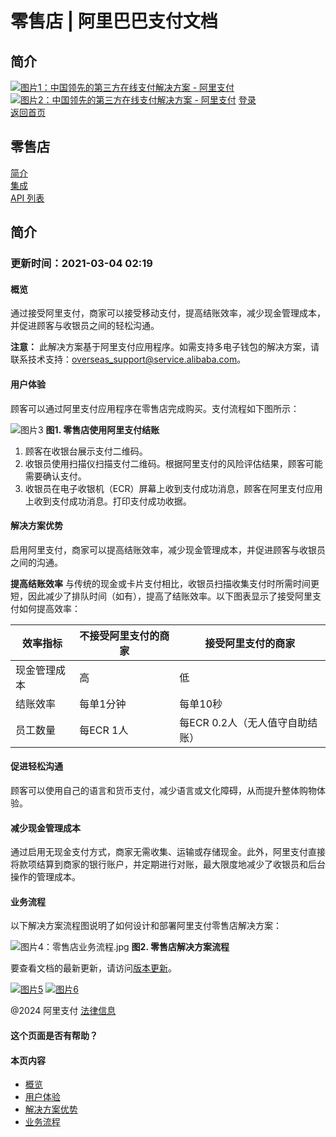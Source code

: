 # 零售店 | 阿里巴巴支付文档
## 简介
[![图片1：中国领先的第三方在线支付解决方案 - 阿里支付](https://ac.alipay.com/storage/2024/3/26/d66c43c0-440d-4c97-9976-f2028a2c8c5e.svg)](/docs/) [![图片2：中国领先的第三方在线支付解决方案 - 阿里支付](https://ac.alipay.com/storage/2024/3/26/a48bd336-aea0-4f16-bf83-616eacbb4434.svg)](/docs/)
[登录](https://global.alipay.com/ilogin/account_login.htm?goto=https%3A%2F%2Fglobal.alipay.com%2Fdocs%2Fac%2Fretailstore%2Fintro)  
[返回首页](../../)  
## 零售店
[简介](/docs/ac/retailstore/intro)  
[集成](/docs/ac/retailstore/integration)  
[API 列表](/docs/ac/retailstore/api)  
## 简介
### 更新时间：2021-03-04 02:19
#### 概览
通过接受阿里支付，商家可以接受移动支付，提高结账效率，减少现金管理成本，并促进顾客与收银员之间的轻松沟通。

**注意：**
此解决方案基于阿里支付应用程序。如需支持多电子钱包的解决方案，请联系技术支持：[overseas\_support@service.alibaba.com](mailto:overseas_support@service.alibaba.com)。

#### 用户体验
顾客可以通过阿里支付应用程序在零售店完成购买。支付流程如下图所示：

![图片3](https://cdn.nlark.com/lark/0/2018/png/65509/1545367271663-9d11ea5c-4bc4-451a-9fdb-ae572e77572b.png)
**图1. 零售店使用阿里支付结账**

1. 顾客在收银台展示支付二维码。
2. 收银员使用扫描仪扫描支付二维码。根据阿里支付的风险评估结果，顾客可能需要确认支付。
3. 收银员在电子收银机（ECR）屏幕上收到支付成功消息，顾客在阿里支付应用上收到支付成功消息。打印支付成功收据。

#### 解决方案优势
启用阿里支付，商家可以提高结账效率，减少现金管理成本，并促进顾客与收银员之间的沟通。

**提高结账效率**
与传统的现金或卡片支付相比，收银员扫描收集支付时所需时间更短，因此减少了排队时间（如有），提高了结账效率。以下图表显示了接受阿里支付如何提高效率：

| 效率指标 | 不接受阿里支付的商家 | 接受阿里支付的商家 |
| --- | --- | --- |
| 现金管理成本 | 高 | 低 |
| 结账效率 | 每单1分钟 | 每单10秒 |
| 员工数量 | 每ECR 1人 | 每ECR 0.2人（无人值守自助结账） |

#### 促进轻松沟通
顾客可以使用自己的语言和货币支付，减少语言或文化障碍，从而提升整体购物体验。

#### 减少现金管理成本
通过启用无现金支付方式，商家无需收集、运输或存储现金。此外，阿里支付直接将款项结算到商家的银行账户，并定期进行对账，最大限度地减少了收银员和后台操作的管理成本。

#### 业务流程
以下解决方案流程图说明了如何设计和部署阿里支付零售店解决方案：

![图片4：零售店业务流程.jpg](https://cdn.nlark.com/yuque/0/2020/jpeg/561635/1587547897918-44c18734-38a2-4ff6-b44b-844a5461d329.jpeg)
**图2. 零售店解决方案流程**

要查看文档的最新更新，请访问[版本更新](https://global.alipay.com/docs/releasenotes)。

[![图片5](https://ac.alipay.com/storage/2021/5/20/19b2c126-9442-4f16-8f20-e539b1db482a.png)](/docs/) [![图片6](https://ac.alipay.com/storage/2021/5/20/e9f3f154-dbf0-455f-89f0-b3d4e0c14481.png)](/docs/)

@2024 阿里支付 [法律信息](https://global.alipay.com/docs/ac/platform/membership)

#### 这个页面是否有帮助？

#### 本页内容
- [概览](#Overview "概览")
- [用户体验](#3fda4231 "用户体验")
- [解决方案优势](#9b310d10 "解决方案优势")
- [业务流程](#9951fa3e "业务流程")